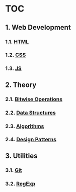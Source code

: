 # TOC

## 1. Web Development

### 1.1. [HTML](WebDev/HTML.md)

### 1.2. [CSS](WebDev/CSS.md)

### 1.3. [JS](WebDev/JS.md)

## 2. Theory

### 2.1. [Bitwise Operations](Theory/BitwiseOperations.md)

### 2.2. [Data Structures](Theory/DataStructures.md)

### 2.3. [Algorithms](Theory/Algorithms.md)

### 2.4. [Design Patterns](Theory/DesignPatterns.md)

## 3. Utilities

### 3.1. [Git](Utilities/Git.md)

### 3.2. [RegExp](Utilities/RegExp.md)